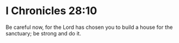 # I Chronicles 28:10

Be careful now, for the Lord has chosen you to build a house for the sanctuary; be strong and do it.
